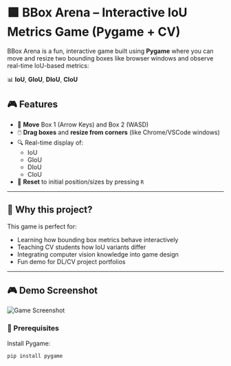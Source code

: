 # 🟩 BBox Arena – Interactive IoU Metrics Game (Pygame + CV)

BBox Arena is a fun, interactive game built using **Pygame** where you can move and resize two bounding boxes like browser windows and observe real-time IoU-based metrics:

📊 **IoU**, **GIoU**, **DIoU**, **CIoU**

## 🎮 Features

- 🔁 **Move** Box 1 (Arrow Keys) and Box 2 (WASD)
- 🖱️ **Drag boxes** and **resize from corners** (like Chrome/VSCode windows)
- 🔍 Real-time display of:
  - IoU
  - GIoU
  - DIoU
  - CIoU
- 🔄 **Reset** to initial position/sizes by pressing `R`

---

## 🧠 Why this project?

This game is perfect for:
- Learning how bounding box metrics behave interactively
- Teaching CV students how IoU variants differ
- Integrating computer vision knowledge into game design
- Fun demo for DL/CV project portfolios

---

## 🎮 Demo Screenshot

![Game Screenshot](Iou_game/assests/Demo_Bbox-arena.gif)


### 🔧 Prerequisites

Install Pygame:
```bash
pip install pygame

